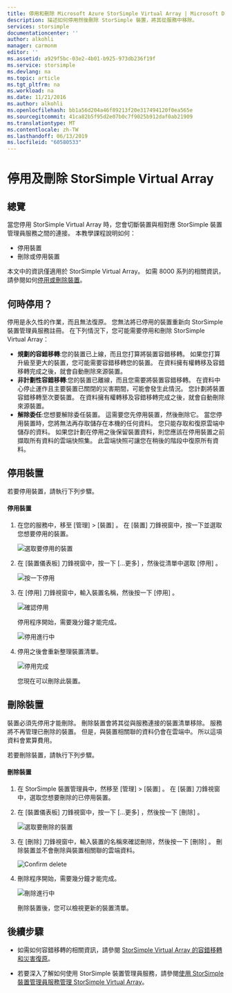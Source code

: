 ```yaml
---
title: 停用和刪除 Microsoft Azure StorSimple Virtual Array | Microsoft Docs
description: 描述如何停用然後刪除 StorSimple 裝置，將其從服務中移除。
services: storsimple
documentationcenter: ''
author: alkohli
manager: carmonm
editor: ''
ms.assetid: a929f5bc-03e2-4b01-b925-973db236f19f
ms.service: storsimple
ms.devlang: na
ms.topic: article
ms.tgt_pltfrm: na
ms.workload: na
ms.date: 11/21/2016
ms.author: alkohli
ms.openlocfilehash: bb1a56d204a46f89213f20e317494120f0ea565e
ms.sourcegitcommit: 41ca82b5f95d2e07b0c7f9025b912daf0ab21909
ms.translationtype: MT
ms.contentlocale: zh-TW
ms.lasthandoff: 06/13/2019
ms.locfileid: "60580533"
---
```

# <a name="deactivate-and-delete-a-storsimple-virtual-array"></a>停用及刪除 StorSimple Virtual Array

## <a name="overview"></a>總覽

當您停用 StorSimple Virtual Array 時，您會切斷裝置與相對應 StorSimple 裝置管理員服務之間的連接。 本教學課程說明如何：

* 停用裝置 
* 刪除或停用裝置

本文中的資訊僅適用於 StorSimple Virtual Array。 如需 8000 系列的相關資訊，請參閱如何[停用或刪除裝置](storsimple-deactivate-and-delete-device.md)。

## <a name="when-to-deactivate"></a>何時停用？

停用是永久性的作業，而且無法復原。 您無法將已停用的裝置重新向 StorSimple 裝置管理員服務註冊。 在下列情況下，您可能需要停用和刪除 StorSimple Virtual Array：

* **規劃的容錯移轉**:您的裝置已上線，而且您打算將裝置容錯移轉。 如果您打算升級至更大的裝置，您可能需要容錯移轉您的裝置。 在資料擁有權轉移及容錯移轉完成之後，就會自動刪除來源裝置。
* **非計劃性容錯移轉**:您的裝置已離線，而且您需要將裝置容錯移轉。 在資料中心停止運作且主要裝置已關閉的災害期間，可能會發生此情況。 您計劃將裝置容錯移轉至次要裝置。 在資料擁有權轉移及容錯移轉完成之後，就會自動刪除來源裝置。
* **解除委任**:您想要解除委任裝置。 這需要您先停用裝置，然後刪除它。 當您停用裝置時，您將無法再存取儲存在本機的任何資料。 您只能存取和復原雲端中儲存的資料。 如果您計劃在停用之後保留裝置資料，則您應該在停用裝置之前擷取所有資料的雲端快照集。 此雲端快照可讓您在稍後的階段中復原所有資料。

## <a name="deactivate-a-device"></a>停用裝置

若要停用裝置，請執行下列步驟。

#### <a name="to-deactivate-the-device"></a>停用裝置

1. 在您的服務中，移至 [管理] > [裝置]  。 在 [裝置]  刀鋒視窗中，按一下並選取您想要停用的裝置。
   
    ![選取要停用的裝置](./media/storsimple-virtual-array-deactivate-and-delete-device/deactivate-delete7.png)
2. 在 [裝置儀表板]  刀鋒視窗中，按一下 [...更多]  ，然後從清單中選取 [停用]  。
   
    ![按一下停用](./media/storsimple-virtual-array-deactivate-and-delete-device/deactivate-delete8.png)
3. 在 [停用]  刀鋒視窗中，輸入裝置名稱，然後按一下 [停用]  。 
   
    ![確認停用](./media/storsimple-virtual-array-deactivate-and-delete-device/deactivate-delete1.png)
   
    停用程序開始，需要幾分鐘才能完成。
   
    ![停用進行中](./media/storsimple-virtual-array-deactivate-and-delete-device/deactivate-delete2.png)
4. 停用之後會重新整理裝置清單。
   
    ![停用完成](./media/storsimple-virtual-array-deactivate-and-delete-device/deactivate-delete3.png)
   
    您現在可以刪除此裝置。

## <a name="delete-the-device"></a>刪除裝置

裝置必須先停用才能刪除。 刪除裝置會將其從與服務連接的裝置清單移除。 服務將不再管理已刪除的裝置。 但是，與裝置相關聯的資料仍會在雲端中。 所以這項資料會累算費用。

若要刪除裝置，請執行下列步驟。

#### <a name="to-delete-the-device"></a>刪除裝置

1. 在 StorSimple 裝置管理員中，然移至 [管理] > [裝置]  。 在 [裝置]  刀鋒視窗中，選取您想要刪除的已停用裝置。
2. 在 [裝置儀表板]  刀鋒視窗中，按一下 [...更多]  ，然後按一下 [刪除]  。
   
   ![選取要刪除的裝置](./media/storsimple-virtual-array-deactivate-and-delete-device/deactivate-delete4.png)
3. 在 [刪除]  刀鋒視窗中，輸入裝置的名稱來確認刪除，然後按一下 [刪除]  。 刪除裝置並不會刪除與裝置相關聯的雲端資料。 
   
   ![Confirm delete](./media/storsimple-virtual-array-deactivate-and-delete-device/deactivate-delete5.png) 
4. 刪除程序開始，需要幾分鐘才能完成。
   
   ![刪除進行中](./media/storsimple-virtual-array-deactivate-and-delete-device/deactivate-delete6.png)
   
    刪除裝置後，您可以檢視更新的裝置清單。

## <a name="next-steps"></a>後續步驟

* 如需如何容錯移轉的相關資訊，請參閱 [StorSimple Virtual Array 的容錯移轉和災害復原](storsimple-virtual-array-failover-dr.md)。

* 若要深入了解如何使用 StorSimple 裝置管理員服務，請參閱[使用 StorSimple 裝置管理員服務管理 StorSimple Virtual Array](storsimple-virtual-array-manager-service-administration.md)。 

